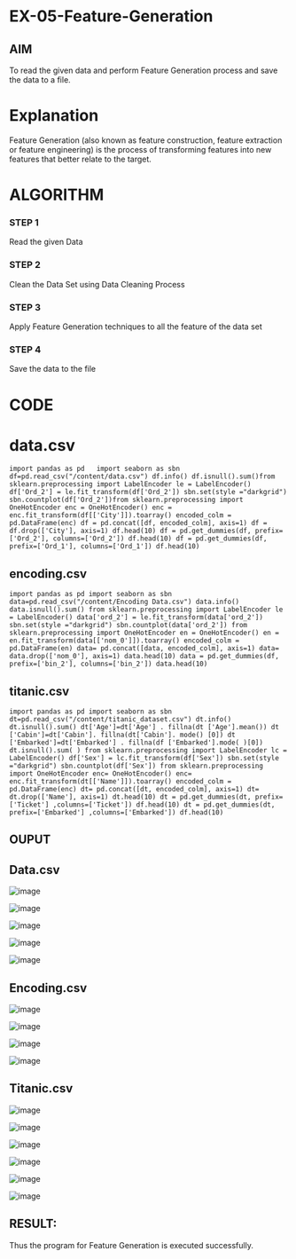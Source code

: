# EX-05-Feature-Generation


## AIM
To read the given data and perform Feature Generation process and save the data to a file. 

# Explanation
Feature Generation (also known as feature construction, feature extraction or feature engineering) is the process of transforming features into new features that better relate to the target.
 

# ALGORITHM
### STEP 1
Read the given Data
### STEP 2
Clean the Data Set using Data Cleaning Process
### STEP 3
Apply Feature Generation techniques to all the feature of the data set
### STEP 4
Save the data to the file


# CODE
# data.csv
``
import pandas as pd  
import seaborn as sbn
df=pd.read_csv("/content/data.csv")
df.info()
df.isnull().sum()from sklearn.preprocessing import LabelEncoder
le = LabelEncoder()
df['Ord_2'] = le.fit_transform(df['Ord_2'])
sbn.set(style ="darkgrid")
sbn.countplot(df['Ord_2'])from sklearn.preprocessing import OneHotEncoder
enc = OneHotEncoder()
enc = enc.fit_transform(df[['City']]).toarray()
encoded_colm = pd.DataFrame(enc)
df = pd.concat([df, encoded_colm], axis=1)
df = df.drop(['City'], axis=1)
df.head(10)
df = pd.get_dummies(df, prefix=['Ord_2'], columns=['Ord_2'])
df.head(10)
df = pd.get_dummies(df, prefix=['Ord_1'], columns=['Ord_1'])
df.head(10)
``

## encoding.csv
``
import pandas as pd
import seaborn as sbn
data=pd.read_csv("/content/Encoding Data.csv")
data.info()
data.isnull().sum()
from sklearn.preprocessing import LabelEncoder
le = LabelEncoder()
data['ord_2'] = le.fit_transform(data['ord_2'])
sbn.set(style ="darkgrid")
sbn.countplot(data['ord_2'])
from sklearn.preprocessing import OneHotEncoder
en = OneHotEncoder()
en = en.fit_transform(data[['nom_0']]).toarray()
encoded_colm = pd.DataFrame(en)
data= pd.concat([data, encoded_colm], axis=1)
data= data.drop(['nom_0'], axis=1)
data.head(10)
data = pd.get_dummies(df, prefix=['bin_2'], columns=['bin_2'])
data.head(10)
``
##  titanic.csv
``
 import pandas as pd
import seaborn as sbn
dt=pd.read_csv("/content/titanic_dataset.csv")
dt.info()
dt.isnull().sum()
dt['Age']=dt['Age'] . fillna(dt ['Age'].mean())
dt ['Cabin']=dt['Cabin']. fillna(dt['Cabin']. mode() [0])
dt ['Embarked']=dt['Embarked'] . fillna(df ['Embarked'].mode( )[0])
dt.isnull().sum( )
from sklearn.preprocessing import LabelEncoder
lc = LabelEncoder()
df['Sex'] = lc.fit_transform(df['Sex'])
sbn.set(style ="darkgrid")
sbn.countplot(df['Sex'])
from sklearn.preprocessing import OneHotEncoder
enc= OneHotEncoder()
enc= enc.fit_transform(dt[['Name']]).toarray()
encoded_colm = pd.DataFrame(enc)
dt= pd.concat([dt, encoded_colm], axis=1)
dt= dt.drop(['Name'], axis=1)
dt.head(10)
dt = pd.get_dummies(dt, prefix=['Ticket'] ,columns=['Ticket'])
df.head(10)
dt = pd.get_dummies(dt, prefix=['Embarked'] ,columns=['Embarked'])
df.head(10)
``
## OUPUT

## Data.csv
![image](https://user-images.githubusercontent.com/103020162/232278121-a4b5a4d9-765e-40da-994d-244f5562b88e.png)

![image](https://user-images.githubusercontent.com/103020162/232278140-c34ae3ad-f880-4d6b-bbc0-f8f38187b1cd.png)

![image](https://user-images.githubusercontent.com/103020162/232278162-c01b7c17-2e44-4946-bc7d-1bdd7ae26439.png)

![image](https://user-images.githubusercontent.com/103020162/232278178-4cd19e11-30e6-4545-a095-3c2f13e5d360.png)

![image](https://user-images.githubusercontent.com/103020162/232278211-1963e708-2ffa-44d8-a28d-7b89a773f4a4.png)

## Encoding.csv

![image](https://user-images.githubusercontent.com/103020162/232278250-6d092bdc-020f-4558-9f28-aea9bb4a855a.png)

![image](https://user-images.githubusercontent.com/103020162/232278276-cf8d88be-3553-474d-91cd-106fc145be1d.png)

![image](https://user-images.githubusercontent.com/103020162/232278316-41521c0b-be59-4656-9140-ee425b68f13e.png)

![image](https://user-images.githubusercontent.com/103020162/232278335-42cf76f6-ed12-4867-bfca-5a1921d4c5f7.png)

## Titanic.csv

![image](https://user-images.githubusercontent.com/103020162/232278351-4736dc89-017b-467d-b1f6-721b13a5ec6e.png)

![image](https://user-images.githubusercontent.com/103020162/232278374-ecdec98f-3c42-4800-9329-5260fc00067e.png)

![image](https://user-images.githubusercontent.com/103020162/232278384-4753099d-ce11-470a-b55f-ce88fab4a68b.png)

![image](https://user-images.githubusercontent.com/103020162/232278451-e7e24d2c-79aa-442e-a813-4a83fdb98274.png)

![image](https://user-images.githubusercontent.com/103020162/232278538-9b14a7ad-84d0-4bd4-bc7b-19ffa93030fe.png)

![image](https://user-images.githubusercontent.com/103020162/232278566-a4b78ad5-b9a7-4f04-b968-b6a470f9eaeb.png)

## RESULT:

Thus the program for Feature Generation is executed successfully.
